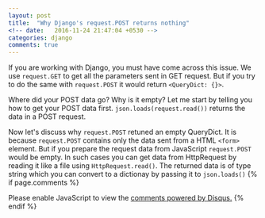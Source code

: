 ```yaml
---
layout: post
title:  "Why Django's request.POST returns nothing"
<!-- date:   2016-11-24 21:47:04 +0530 -->
categories: django
comments: true
---
```

If you are working with Django, you must have come across this issue.
We use `request.GET` to get all the parameters sent in GET request. But if you
try to do the same with `request.POST` it would return `<QueryDict: {}>`.

Where did your POST data go? Why is it empty? Let me start
by telling you how to get your POST data first. `json.loads(request.read())`
returns the data in a POST request.

Now let's discuss why `request.POST` retuned an empty QueryDict.
It is because `request.POST` contains only the data sent from a HTML
`<form>` element. But if you prepare the request data from JavaScript
`request.POST` would be empty. In such cases you can get data from
HttpRequest by reading it like a file using `HttpRequest.read()`.
The returned data is of type string which you can convert to a dictionay by
passing it to `json.loads()`
{% if page.comments %}
<div id="disqus_thread"></div>
<script>

/**
*  RECOMMENDED CONFIGURATION VARIABLES: EDIT AND UNCOMMENT THE SECTION BELOW TO INSERT DYNAMIC VALUES FROM YOUR PLATFORM OR CMS.
*  LEARN WHY DEFINING THESE VARIABLES IS IMPORTANT: https://disqus.com/admin/universalcode/#configuration-variables*/
/*
var disqus_config = function () {
this.page.url = PAGE_URL;  // Replace PAGE_URL with your page's canonical URL variable
this.page.identifier = PAGE_IDENTIFIER; // Replace PAGE_IDENTIFIER with your page's unique identifier variable
};
*/
(function() { // DON'T EDIT BELOW THIS LINE
var d = document, s = d.createElement('script');
s.src = '//codersam8.disqus.com/embed.js';
s.setAttribute('data-timestamp', +new Date());
(d.head || d.body).appendChild(s);
})();
</script>
<noscript>Please enable JavaScript to view the <a href="https://disqus.com/?ref_noscript">comments powered by Disqus.</a></noscript>
{% endif %}
<script>
  (function(i,s,o,g,r,a,m){i['GoogleAnalyticsObject']=r;i[r]=i[r]||function(){
  (i[r].q=i[r].q||[]).push(arguments)},i[r].l=1*new Date();a=s.createElement(o),
  m=s.getElementsByTagName(o)[0];a.async=1;a.src=g;m.parentNode.insertBefore(a,m)
  })(window,document,'script','https://www.google-analytics.com/analytics.js','ga');

  ga('create', 'UA-89599401-1', 'auto');
  ga('send', 'pageview');

</script>
